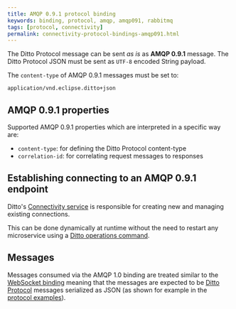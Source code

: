 ```yaml
---
title: AMQP 0.9.1 protocol binding
keywords: binding, protocol, amqp, amqp091, rabbitmq
tags: [protocol, connectivity]
permalink: connectivity-protocol-bindings-amqp091.html
---
```


The Ditto Protocol message can be sent *as is* as **AMQP 0.9.1** message.
The Ditto Protocol JSON must be sent as `UTF-8` encoded String payload.

The `content-type` of AMQP 0.9.1 messages must be set to:

```
application/vnd.eclipse.ditto+json
```

## AMQP 0.9.1 properties

Supported AMQP 0.9.1 properties which are interpreted in a specific way are:

* `content-type`: for defining the Ditto Protocol content-type
* `correlation-id`: for correlating request messages to responses


## Establishing connecting to an AMQP 0.9.1 endpoint

Ditto's [Connectivity service](architecture-services-connectivity.html) is responsible for creating new and managing 
existing connections.

This can be done dynamically at runtime without the need to restart any microservice using a
[Ditto operations command](installation-operating.html#connectivity-service-commands).


## Messages

Messages consumed via the AMQP 1.0 binding are treated similar to the [WebSocket binding](httpapi-protocol-bindings-websocket.html)
meaning that the messages are expected to be [Ditto Protocol](protocol-overview.html) messages serialized as JSON (as 
shown for example in the [protocol examples](protocol-examples.html)).
 
